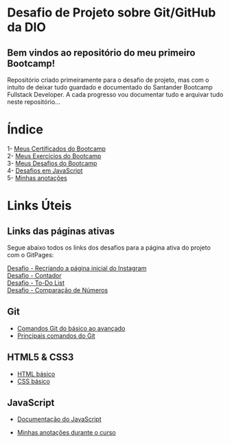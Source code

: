 # Desafio de Projeto sobre Git/GitHub da DIO

## Bem vindos ao repositório do meu primeiro Bootcamp!

Repositório criado primeiramente para o desafio de projeto, mas com o intuito de deixar tudo guardado e documentado do Santander Bootcamp Fullstack Developer.
A cada progresso vou documentar tudo e arquivar tudo neste repositório...

# Índice

1- [Meus Certificados do Bootcamp](certificados/) </br>
2- [Meus Exercícios do Bootcamp](exercicios/) </br>
3- [Meus Desafios do Bootcamp](desafios/) </br>
4- [Desafios em JavaScript](desafios/javascript/)</br>
5- [Minhas anotações](anotacoes/)

# Links Úteis

## Links das páginas ativas

Segue abaixo todos os links dos desafios para a página ativa do projeto com o GitPages:

[Desafio - Recriando a página inicial do Instagram](https://gustavoferreiradeveloper.github.io/instagram-dio-master/) </br>
[Desafio - Contador](https://gustavoferreiradeveloper.github.io/contador.javascript/) </br>
[Desafio - To-Do List](https://gustavoferreiradeveloper.github.io/to-do-list/) </br>
[Desafio - Comparação de Números](desafios/javascript/sintaxe-e-operadores/comparacao-de-numeros/)

## Git

- [Comandos Git do básico ao avançado](https://comandosgit.github.io/) </br>
- [Principais comandos do Git](https://www.youtube.com/watch?v=C_JkGvwMSOM)

## HTML5 & CSS3

- [HTML básico](https://www.w3schools.com/html/)
- [CSS básico](https://developer.mozilla.org/pt-BR/docs/Web/CSS)

## JavaScript

- [Documentação do JavaScript](https://developer.mozilla.org/pt-BR/docs/Web/JavaScript)

- [Minhas anotações durante o curso](anotacoes/anotacoes-javascript.odt)
